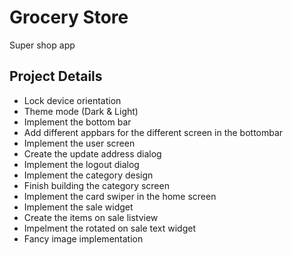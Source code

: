 # Grocery Store
Super shop app

## Project Details 
 - Lock device orientation
 - Theme mode (Dark & Light)
 - Implement the bottom bar
 - Add different appbars for the different screen in the bottombar
 - Implement the user screen
 - Create the update address dialog
 - Implement the logout dialog
 - Implement the category design
 - Finish building the category screen
 - Implement the card swiper in the home screen
 - Implement the sale widget
 - Create the items on sale listview
 - Impelment the rotated on sale text widget
 - Fancy image implementation

